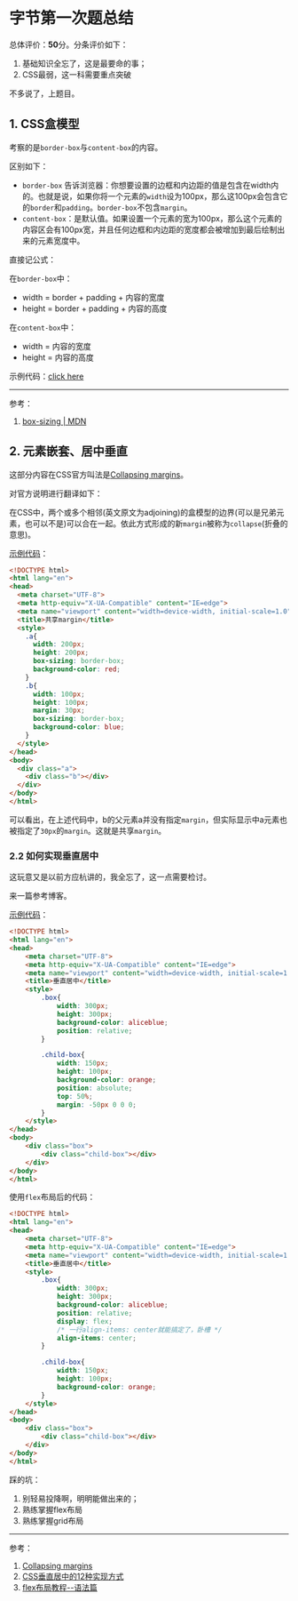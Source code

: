 # 字节第一次题总结 

总体评价：**50**分。分条评价如下：
1. 基础知识全忘了，这是最要命的事；
2. CSS最弱，这一科需要重点突破

不多说了，上题目。

## 1. CSS盒模型

考察的是`border-box`与`content-box`的内容。

区别如下：
* `border-box` 告诉浏览器：你想要设置的边框和内边距的值是包含在width内的。也就是说，如果你将一个元素的`width`设为100px，那么这100px会包含它的`border`和`padding`。`border-box`不包含`margin`。
* `content-box`：是默认值。如果设置一个元素的宽为100px，那么这个元素的内容区会有100px宽，并且任何边框和内边距的宽度都会被增加到最后绘制出来的元素宽度中。

直接记公式：

在`border-box`中：
* width = border + padding + 内容的宽度
* height = border + padding + 内容的高度

在`content-box`中：
* width = 内容的宽度
* height = 内容的高度

示例代码：[click here](src/box-sizing-eg.htm)

---
参考：
1. [box-sizing | MDN](https://developer.mozilla.org/zh-CN/docs/Web/CSS/box-sizing)

## 2. 元素嵌套、居中垂直

这部分内容在CSS官方叫法是[Collapsing margins](https://www.w3.org/TR/CSS21/box.html#collapsing-margins)。

对官方说明进行翻译如下：

在CSS中，两个或多个相邻(英文原文为adjoining)的盒模型的边界(可以是兄弟元素，也可以不是)可以合在一起。依此方式形成的新`margin`被称为`collapse`(折叠的意思)。

[示例代码](src/two-divs.htm)：
```HTML
<!DOCTYPE html>
<html lang="en">
<head>
  <meta charset="UTF-8">
  <meta http-equiv="X-UA-Compatible" content="IE=edge">
  <meta name="viewport" content="width=device-width, initial-scale=1.0">
  <title>共享margin</title>
  <style>
    .a{
      width: 200px;
      height: 200px;
      box-sizing: border-box;
      background-color: red;
    }
    .b{
      width: 100px;
      height: 100px;
      margin: 30px;
      box-sizing: border-box;
      background-color: blue;
    }
  </style>
</head>
<body>
  <div class="a">
    <div class="b"></div>
  </div>
</body>
</html>
```

可以看出，在上述代码中，b的父元素a并没有指定`margin`，但实际显示中a元素也被指定了`30px`的`margin`。这就是共享`margin`。

### 2.2 如何实现垂直居中

这玩意又是以前方应杭讲的，我全忘了，这一点需要检讨。

来一篇参考博客。

[示例代码](src/vertical-align.htm)：

```HTML
<!DOCTYPE html>
<html lang="en">
<head>
    <meta charset="UTF-8">
    <meta http-equiv="X-UA-Compatible" content="IE=edge">
    <meta name="viewport" content="width=device-width, initial-scale=1.0">
    <title>垂直居中</title>
    <style>
        .box{
            width: 300px;
            height: 300px;
            background-color: aliceblue;
            position: relative;
        }

        .child-box{
            width: 150px;
            height: 100px;
            background-color: orange;
            position: absolute;
            top: 50%;
            margin: -50px 0 0 0;
        }
    </style>
</head>
<body>
    <div class="box">
        <div class="child-box"></div>
    </div>
</body>
</html>
```

使用`flex`布局后的代码：

```HTML
<!DOCTYPE html>
<html lang="en">
<head>
    <meta charset="UTF-8">
    <meta http-equiv="X-UA-Compatible" content="IE=edge">
    <meta name="viewport" content="width=device-width, initial-scale=1.0">
    <title>垂直居中</title>
    <style>
        .box{
            width: 300px;
            height: 300px;
            background-color: aliceblue;
            position: relative;
            display: flex;
            /* 一行align-items: center就能搞定了，卧槽 */
            align-items: center;
        }

        .child-box{
            width: 150px;
            height: 100px;
            background-color: orange;
        }
    </style>
</head>
<body>
    <div class="box">
        <div class="child-box"></div>
    </div>
</body>
</html>
```

踩的坑：
1. 别轻易投降啊，明明能做出来的；
2. 熟练掌握flex布局
3. 熟练掌握grid布局

---
参考：
1. [Collapsing margins](https://www.w3.org/TR/CSS21/box.html#collapsing-margins)
2. [CSS垂直居中的12种实现方式](https://juejin.cn/post/6844903550909153287#heading-6)
3. [flex布局教程--语法篇](https://www.ruanyifeng.com/blog/2015/07/flex-grammar.html)